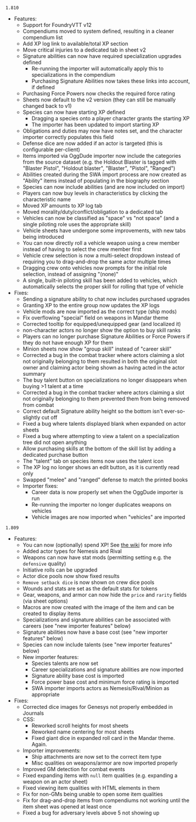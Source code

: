 `1.810`
* Features:
  * Support for FoundryVTT v12
  * Compendiums moved to system defined, resulting in a cleaner compendium list
  * Add XP log link to available/total XP section
  * Move critical injuries to a dedicated tab in sheet v2
  * Signature abilities can now have required specialization upgrades defined
    * Re-running the importer will automatically apply this to specializations in the compendium
    * Purchasing Signature Abilities now takes these links into account, if defined
  * Purchasing Force Powers now checks the required force rating
  * Sheets now default to the v2 version (they can still be manually changed back to v1)
  * Species can now have starting XP defined
    * Dragging a species onto a player character grants the starting XP
    * The importer has been updated to import starting XP
  * Obligations and duties may now have notes set, and the character importer correctly populates this field
  * Defense dice are now added if an actor is targeted (this is configurable per-client)
  * Items imported via OggDude importer now include the categories from the source dataset (e.g. the Holdout Blaster is tagged with "Blaster Pistol", "Holdout blaster", "Blaster", "Pistol", "Ranged")
  * Abilities created during the SWA import process are now created as "Ability" items instead of populating in the biography section
  * Species can now include abilities (and are now included on import)
  * Players can now buy levels in characteristics by clicking the characteristic name
  * Moved XP amounts to XP log tab
  * Moved morality/duty/conflict/obligation to a dedicated tab
  * Vehicles can now be classified as "space" vs "not space" (and a single piloting role uses the appropriate skill)
  * Vehicle sheets have undergone some improvements, with new tabs being introduced
  * You can now directly roll a vehicle weapon using a crew member instead of having to select the crew member first
  * Vehicle crew selection is now a multi-select dropdown instead of requiring you to drag-and-drop the same actor multiple times
  * Dragging crew onto vehicles now prompts for the initial role selection, instead of assigning "(none)"
  * A single, built-in piloting skill has been added to vehicles, which automatically selects the proper skill for rolling that type of vehicle
* Fixes:
  * Sending a signature ability to chat now includes purchased upgrades
  * Granting XP to the entire group now updates the XP logs
  * Vehicle mods are now imported as the correct type (ship mods)
  * Fix overflowing "special" field on weapons in Mandar theme
  * Corrected tooltip for equipped/unequipped gear (and localized it)
  * non-character actors no longer show the option to buy skill ranks
  * Players can no longer purchase Signature Abilities or Force Powers if they do not have enough XP for them
  * Minion sheets now show "group skill" instead of "career skill"
  * Corrected a bug in the combat tracker where actors claiming a slot not originally belonging to them resulted in both the original slot owner and claiming actor being shown as having acted in the actor summary
  * The buy talent button on specializations no longer disappears when buying >1 talent at a time
  * Corrected a bug in the combat tracker where actors claiming a slot not originally belonging to them prevented them from being removed from combat
  * Correct default Signature ability height so the bottom isn't ever-so-slightly cut off
  * Fixed a bug where talents displayed blank when expanded on actor sheets
  * Fixed a bug where attempting to view a talent on a specialization tree did not open anything
  * Allow purchasing skills at the bottom of the skill list by adding a dedicated purchase button
  * The "talent" tab on species items now uses the talent icon
  * The XP log no longer shows an edit button, as it is currently read only
  * Swapped "melee" and "ranged" defense to match the printed books
  * Importer fixes:
    * Career data is now properly set when the OggDude importer is run
    * Re-running the importer no longer duplicates weapons on vehicles
    * Vehicle images are now imported when "vehicles" are imported

`1.809`
* Features: 
  * You can now (optionally) spend XP! See [the wiki](https://github.com/StarWarsFoundryVTT/StarWarsFFG/wiki/new%E2%80%90features%E2%80%90v1.809#xp-spending) for more info
  * Added actor types for Nemesis and Rival
  * Weapons can now have stat mods (permitting setting e.g. the `defensive` quality)
  * Initiative rolls can be upgraded
  * Actor dice pools now show fixed results
  * `Remove setback dice` is now shown on crew dice pools
  * Wounds and stats are set as the default stats for tokens
  * Gear, weapons, and armor can now hide the `price` and `rarity` fields (via sheet options)
  * Macros are now created with the image of the item and can be created to display items
  * Specializations and signature abilities can be associated with careers (see "new importer features" below)
  * Signature abilities now have a base cost (see "new importer features" below)
  * Species can now include talents (see "new importer features" below)
  * New importer features:
    * Species talents are now set
    * Career specializations and signature abilities are now imported
    * Signature ability base cost is imported
    * Force power base cost and minimum force rating is imported
    * SWA importer imports actors as Nemesis/Rival/Minion as appropriate
* Fixes:
  * Corrected dice images for Genesys not properly embedded in Journals
  * CSS:
    * Reworked scroll heights for most sheets
    * Reworked name centering for most sheets
    * Fixed giant dice in expanded roll card in the Mandar theme. Again.
  * Importer improvements:
    * Ship attachments are now set to the correct item type
    * Misc qualities on weapons/armor are now imported properly
  * Improved GM detection for combat events
  * Fixed expanding items with `null` item qualities (e.g. expanding a weapon on an actor sheet)
  * Fixed viewing item qualities with HTML elements in them
  * Fix for non-GMs being unable to open some item qualities
  * Fix for drag-and-drop items from compendiums not working until the item sheet was opened at least once
  * Fixed a bug for adversary levels above 5 not showing up
